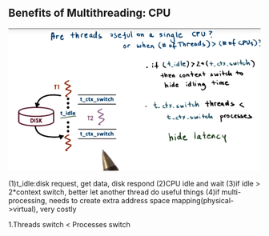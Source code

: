 ## Benefits of Multithreading: CPU

![](/assets/threadings_in_cpu.png)

(1)t_idle:disk request, get data, disk respond
(2)CPU idle and wait
(3)if idle > 2*context switch, better let another thread do useful things
(4)if multi-processing, needs to create extra address space mapping(physical->virtual), very costly

1.Threads switch &lt; Processes switch

